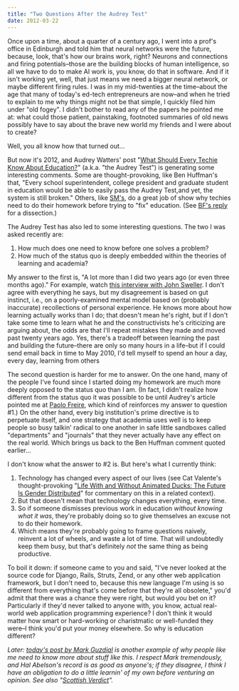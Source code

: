 ```yaml
---
title: "Two Questions After the Audrey Test"
date: 2012-03-22
---
```

<p>Once upon a time, about a quarter of a century ago, I went into a prof's office in Edinburgh and told him that neural networks were the future, because, look, that's how our brains work, right? Neurons and connections and firing potentials–those are the building blocks of human intelligence, so all we have to do to make AI work is, you know, do that in software. And if it isn't working yet, well, that just means we need a bigger neural network, or maybe different firing rules. I was in my mid-twenties at the time–about the age that many of today's ed-tech entrepreneurs are now–and when he tried to explain to me why things might not be that simple, I quickly filed him under "old fogey". I didn't bother to read any of the papers he pointed me at: what could those patient, painstaking, footnoted summaries of old news possibly have to say about the brave new world my friends and I were about to create?</p>

<p>Well, you all know how that turned out…</p>

<p>But now it's 2012, and Audrey Watters' post "<a href="http://hackeducation.com/2012/03/17/what-every-techie-should-know-about-education">What Should Every Techie Know About Education?</a>" (a.k.a. "the Audrey Test") is generating some interesting comments. Some are thought-provoking, like Ben Huffman's that, "Every school superintendent, college president and graduate student in education would be able to easily pass the Audrey Test,and yet, the system is still broken." Others, like <a href="http://hackeducation.com/2012/03/17/what-every-techie-should-know-about-education/#comment-470619419">SM's</a>, do a great job of show why techies need to do their homework before trying to "fix" education. (See <a href="http://hackeducation.com/2012/03/17/what-every-techie-should-know-about-education/#comment-470871405">BF's reply</a> for a dissection.)</p>

<p>The Audrey Test has also led to some interesting questions. The two I was asked recently are:</p>
<ol>
  <li>How much does one need to know before one solves a problem?</li>
  <li>How much of the status quo is deeply embedded within the theories of learning and academia?</li>
</ol>
<p>My answer to the first is, "A lot more than I did two years ago (or even three months ago)." For example, watch <a href="http://www.youtube.com/watch?v=3bZOdZ8qBOk">this interview with John Sweller</a>. I don't agree with everything he says, but my disagreement is based on gut instinct, i.e., on a poorly-examined mental model based on (probably inaccurate) recollections of personal experience. He knows more about how learning actually works than I do; that doesn't mean he's right, but if I don't take some time to learn what he and the constructivists he's criticizing are arguing about, the odds are that I'll repeat mistakes they made and moved past twenty years ago. Yes, there's a tradeoff between learning the past and building the future–there are only so many hours in a life–but if I could send email back in time to May 2010, I'd tell myself to spend an hour a day, every day, learning from others</p>

<p>The second question is harder for me to answer. On the one hand, many of the people I've found since I started doing my homework are much more deeply opposed to the status quo than I am. (In fact, I didn't realize how different from the status quo it was possible to be until Audrey's article pointed me at <a href="http://en.wikipedia.org/wiki/Paulo_Freire">Paolo Freire</a>, which kind of reinforces my answer to question #1.) On the other hand, every big institution's prime directive is to perpetuate itself, and one strategy that academia uses well is to keep people so busy talkin' radical to one another in safe little sandboxes called "departments" and "journals" that they never actually have any effect on the real world. Which brings us back to the Ben Huffman comment quoted earlier…</p>

<p>I don't know what the answer to #2 is. But here's what I currently think:</p>
<ol>
  <li>Technology has changed every aspect of our lives (see Cat Valente's thought-provoking "<a href="http://www.antipope.org/charlie/blog-static/2012/02/life-with-and-without-animated.html">Life With and Without Animated Ducks: The Future Is Gender Distributed</a>" for commentary on this in a related context).</li>
  <li>But that doesn't mean that technology changes everything, every time.</li>
  <li>So if someone dismisses previous work in education <em>without knowing what it was</em>, they're probably doing so to give themselves an excuse not to do their homework.</li>
  <li>Which means they're probably going to frame questions naively, reinvent a lot of wheels, and waste a lot of time. That will undoubtedly keep them busy, but that's definitely <em>not</em> the same thing as being productive.</li>
</ol>
<p>To boil it down: if someone came to you and said, "I've never looked at the source code for Django, Rails, Struts, Zend, or any other web application framework, but I don't need to, because this new language I'm using is so different from everything that's come before that they're all obsolete," you'd admit that there was a chance they were right, but would you bet on it? Particularly if they'd never talked to anyone with, you know, actual real-world web application programming experience? I don't think it would matter how smart or hard-working or charistmatic or well-funded they were–I think you'd put your money elsewhere. So why is education different?</p>

<p><em>Later: <a href="http://computinged.wordpress.com/2012/03/23/computational-thinking-computational-values-and-academic-freedom/">today's post by Mark Guzdial</a> is another example of why people like me need to know more about stuff like this. I respect Mark tremendously, and Hal Abelson's record is as good as anyone's; if they disagree, I think I have an obligation to do a little learnin' of my own before venturing an opinion. See also "<a href="http://en.wikipedia.org/wiki/Not_proven">Scottish Verdict</a>".</em></p>
